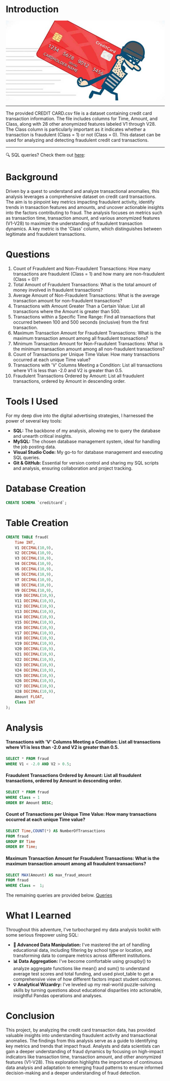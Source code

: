 # Introduction
![Credit Fraud Detection](assets/fraud.jpg)
***
The provided CREDIT CARD.csv file is a dataset containing credit card transaction information. The file includes columns for Time, Amount, and Class, along with 28 other anonymized features labeled V1 through V28. The Class column is particularly important as it indicates whether a transaction is fraudulent (Class = 1) or not (Class = 0). This dataset can be used for analyzing and detecting fraudulent credit card transactions.
***
🔍 SQL queries? Check them out [here](/queries/):
# Background
Driven by a quest to understand and analyze transactional anomalies, this analysis leverages a comprehensive dataset on credit card transactions. The aim is to pinpoint key metrics impacting fraudulent activity, identify trends in transaction features and amounts, and uncover actionable insights into the factors contributing to fraud. The analysis focuses on metrics such as transaction time, transaction amount, and various anonymized features (V1-V28) to maximize the understanding of fraudulent transaction dynamics. A key metric is the 'Class' column, which distinguishes between legitimate and fraudulent transactions.
# Questions
1. Count of Fraudulent and Non-Fraudulent Transactions: How many transactions are fraudulent (Class = 1) and how many are non-fraudulent (Class = 0)?
2. Total Amount of Fraudulent Transactions: What is the total amount of money involved in fraudulent transactions?
3. Average Amount of Non-Fraudulent Transactions: What is the average transaction amount for non-fraudulent transactions?
4. Transactions with Amount Greater Than a Certain Value: List all transactions where the Amount is greater than 500.
5. Transactions within a Specific Time Range: Find all transactions that occurred between 100 and 500 seconds (inclusive) from the first transaction.
6. Maximum Transaction Amount for Fraudulent Transactions: What is the maximum transaction amount among all fraudulent transactions?
7. Minimum Transaction Amount for Non-Fraudulent Transactions: What is the minimum transaction amount among all non-fraudulent transactions?
8. Count of Transactions per Unique Time Value: How many transactions occurred at each unique Time value?
9. Transactions with 'V' Columns Meeting a Condition: List all transactions where V1 is less than -2.0 and V2 is greater than 0.5.
10. Fraudulent Transactions Ordered by Amount: List all fraudulent transactions, ordered by Amount in descending order.
# Tools I Used
For my deep dive into the digital advertising strategies, I harnessed the power of several key tools:
- **SQL:** The backbone of my analysis, allowing me to query the database and unearth critical insights.
- **MySQL:** The chosen database management system, ideal for handling the job posting data.
- **Visual Studio Code:** My go-to for database management and executing SQL queries.
- **Git & GitHub:** Essential for version control and sharing my SQL scripts and analysis, ensuring collaboration and project tracking.
# Database Creation
```sql
CREATE SCHEMA `creditcard`;
```
# Table Creation
```sql
CREATE TABLE fraud(
    Time INT,
    V1 DECIMAL(10,9),
    V2 DECIMAL(10,9),
    V3 DECIMAL(10,9),
    V4 DECIMAL(10,9),
    V5 DECIMAL(10,9),
    V6 DECIMAL(10,9),
    V7 DECIMAL(10,9),
    V8 DECIMAL(10,9),
    V9 DECIMAL(10,9),
    V10 DECIMAL(10,9),
    V11 DECIMAL(10,9),
    V12 DECIMAL(10,9),
    V13 DECIMAL(10,9),
    V14 DECIMAL(10,9),
    V15 DECIMAL(10,9),
    V16 DECIMAL(10,9),
    V17 DECIMAL(10,9),
    V18 DECIMAL(10,9),
    V19 DECIMAL(10,9),
    V20 DECIMAL(10,9),
    V21 DECIMAL(10,9),
    V22 DECIMAL(10,9),
    V23 DECIMAL(10,9),
    V24 DECIMAL(10,9),
    V25 DECIMAL(10,9),
    V26 DECIMAL(10,9),
    V27 DECIMAL(10,9),
    V28 DECIMAL(10,9),
    Amount FLOAT,
    Class INT
);
```
# Analysis
#### Transactions with 'V' Columns Meeting a Condition: List all transactions where V1 is less than -2.0 and V2 is greater than 0.5.
```sql
SELECT * FROM fraud
WHERE V1 < -2.0 AND V2 > 0.5;
```
#### Fraudulent Transactions Ordered by Amount: List all fraudulent transactions, ordered by Amount in descending order.
```sql
SELECT * FROM fraud
WHERE Class = 1
ORDER BY Amount DESC;
```
#### Count of Transactions per Unique Time Value: How many transactions occurred at each unique Time value?
```sql
SELECT Time,COUNT(*) AS NumberOfTransactions
FROM fraud
GROUP BY Time
ORDER BY Time;
```
#### Maximum Transaction Amount for Fraudulent Transactions: What is the maximum transaction amount among all fraudulent transactions?
```sql
SELECT MAX(Amount) AS max_fraud_amount
FROM fraud
WHERE Class =  1;
```
The remaining queries are provided below.
[Queries](/queries/)
# What I Learned
Throughout this adventure, I've turbocharged my data analysis toolkit with some serious firepower using SQL:
- **🧩 Advanced Data Manipulation:** I've mastered the art of handling educational data, including filtering by school type or location, and transforming data to compare metrics across different institutions.
- **📊 Data Aggregation:** I've become comfortable using groupby() to analyze aggregate functions like mean() and sum() to understand average test scores and total funding, and used pivot_table to get a comprehensive view of how different factors impact student outcomes.
- **💡 Analytical Wizardry:** I've leveled up my real-world puzzle-solving skills by turning questions about educational disparities into actionable, insightful Pandas operations and analyses.
# Conclusion
This project, by analyzing the credit card transaction data, has provided valuable insights into understanding fraudulent activity and transactional anomalies. The findings from this analysis serve as a guide to identifying key metrics and trends that impact fraud. Analysts and data scientists can gain a deeper understanding of fraud dynamics by focusing on high-impact indicators like transaction time, transaction amount, and other anonymized features (V1-V28). This exploration highlights the importance of continuous data analysis and adaptation to emerging fraud patterns to ensure informed decision-making and a deeper understanding of fraud detection.
